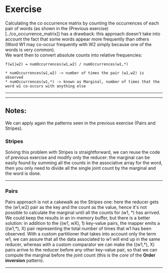# Exercise #
Calculating the co occurrence matrix by counting the occurrences of each pair of words (as shown in the (Previous exercise)[../co_occurrence_matrix]) has a drawback: this approach doesn't take into account the fact that some words appear more frequently than others (Word W1 may co-occur frequently with W2 simply because one of the words is very common).  
We want then to convert absolute counts into relative frequencies:
  
	f(w1|w2) = numOccurrences(w1,w2) / numOccurrences(w1,*) 
	
	* numOccurrences(w1,w2) -> number of times the pair (w1,w2) is observed
	* numOccurrences(w1,*) -> known as Marginal, number of times that the word w1 co-occurs with anything else
	
- - - -
- - - -

## Notes: ##
We can apply again the patterns seen in the previous exercise (Pairs and Stripes).

### Stripes ###
Solving this problem with Stripes is straightforward, we can reuse the code of previous exercise and modify only the reducer: the marginal can be easily found by summing all the counts in the associative array for the word, then you only need to divide all the single joint count by the marginal and the word is done.  
    
- - - -

### Pairs ###
Pairs approach is not a cakewalk as the Stripes one: here the reducer gets the (w1,w2) pair as the key and the count as the value, hence it's not possible to calculate the marginal until all the counts for (w1, \*) has arrived. We could keep the results in an in-memory buffer, but there is a better solution: in addition to the ((w1, wX), 1) key-value pairs, the mapper emits a ((w1,\*), X) pair representing the total number of times that w1 has been observed. With a custom partitioner that takes into account only the term w1, we can assure that all the data associated to w1 will end up in the same reducer, whereas with a custom comparator we can make the ((w1,\*), X) pairs arrive to the reducer before any other key-value pair, so that we can compute the marginal before the joint count (this is the *core* of the **Order inversion** pattern).  
 
- - - -






